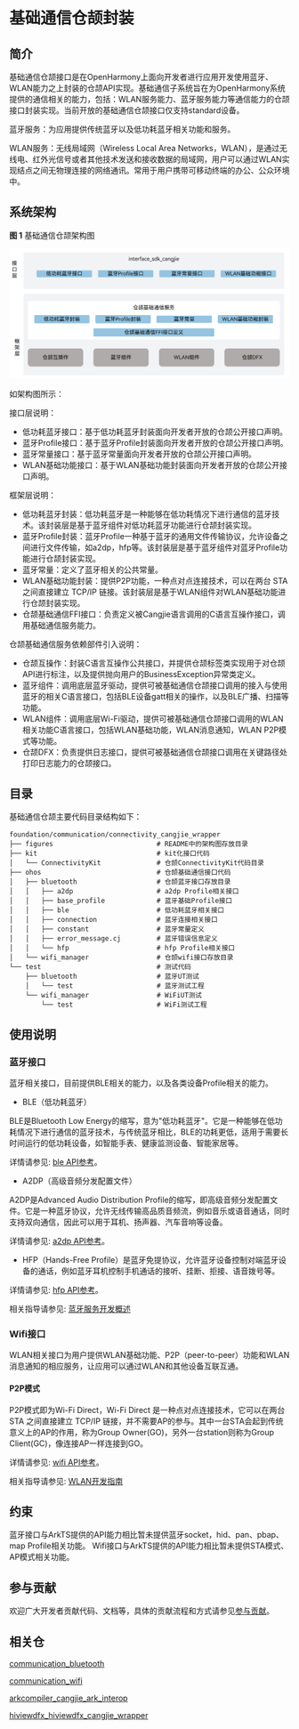 # 基础通信仓颉封装

## 简介

基础通信仓颉接口是在OpenHarmony上面向开发者进行应用开发使用蓝牙、WLAN能力之上封装的仓颉API实现。基础通信子系统旨在为OpenHarmony系统提供的通信相关的能力，包括：WLAN服务能力、蓝牙服务能力等通信能力的仓颉接口封装实现。当前开放的基础通信仓颉接口仅支持standard设备。

蓝牙服务：为应用提供传统蓝牙以及低功耗蓝牙相关功能和服务。

WLAN服务：无线局域网（Wireless Local Area Networks，WLAN），是通过无线电、红外光信号或者其他技术发送和接收数据的局域网，用户可以通过WLAN实现结点之间无物理连接的网络通讯。常用于用户携带可移动终端的办公、公众环境中。

## 系统架构

**图 1**  基础通信仓颉架构图

![](figures/connectivity_cangjie_wrapper_architecture.png)

如架构图所示：

接口层说明：

- 低功耗蓝牙接口：基于低功耗蓝牙封装面向开发者开放的仓颉公开接口声明。
- 蓝牙Profile接口：基于蓝牙Profile封装面向开发者开放的仓颉公开接口声明。
- 蓝牙常量接口：基于蓝牙常量面向开发者开放的仓颉公开接口声明。
- WLAN基础功能接口：基于WLAN基础功能封装面向开发者开放的仓颉公开接口声明。

框架层说明：

- 低功耗蓝牙封装：低功耗蓝牙是一种能够在低功耗情况下进行通信的蓝牙技术。该封装层是基于蓝牙组件对低功耗蓝牙功能进行仓颉封装实现。
- 蓝牙Profile封装：蓝牙Profile一种基于蓝牙的通用文件传输协议，允许设备之间进行文件传输，如a2dp，hfp等。该封装层是基于蓝牙组件对蓝牙Profile功能进行仓颉封装实现。
- 蓝牙常量：定义了蓝牙相关的公共常量。
- WLAN基础功能封装：提供P2P功能，一种点对点连接技术，可以在两台 STA 之间直接建立 TCP/IP 链接。该封装层是基于WLAN组件对WLAN基础功能进行仓颉封装实现。
- 仓颉基础通信FFI接口：负责定义被Cangjie语言调用的C语言互操作接口，调用基础通信服务能力。

仓颉基础通信服务依赖部件引入说明：

- 仓颉互操作：封装C语言互操作公共接口，并提供仓颉标签类实现用于对仓颉API进行标注，以及提供抛向用户的BusinessException异常类定义。
- 蓝牙组件：调用底层蓝牙驱动，提供可被基础通信仓颉接口调用的接入与使用蓝牙的相关C语言接口，包括BLE设备gatt相关的操作，以及BLE广播、扫描等功能。
- WLAN组件：调用底层Wi-Fi驱动，提供可被基础通信仓颉接口调用的WLAN相关功能C语言接口，包括WLAN基础功能，WLAN消息通知，WLAN P2P模式等功能。
- 仓颉DFX：负责提供日志接口，提供可被基础通信仓颉接口调用在关键路径处打印日志能力的仓颉接口。

## 目录

基础通信仓颉主要代码目录结构如下：

```
foundation/communication/connectivity_cangjie_wrapper
├── figures                          # README中的架构图存放目录
├── kit                              # kit化接口代码
│   └── ConnectivityKit              # 仓颉ConnectivityKit代码目录
├── ohos                             # 仓颉基础通信接口代码
│   ├── bluetooth                    # 仓颉蓝牙接口存放目录
│   │   ├── a2dp                     # a2dp Profile相关接口
│   │   ├── base_profile             # 蓝牙基础Profile接口
│   │   ├── ble                      # 低功耗蓝牙相关接口
│   │   ├── connection               # 蓝牙连接相关接口
│   │   ├── constant                 # 蓝牙常量定义
│   │   ├── error_message.cj         # 蓝牙错误信息定义
│   │   └── hfp                      # hfp Profile相关接口
│   └── wifi_manager                 # 仓颉wifi接口存放目录
└── test                             # 测试代码  
    ├── bluetooth                    # 蓝牙UT测试
    │   └── test                     # 蓝牙测试工程
    └── wifi_manager                 # WiFiUT测试
        └── test                     # WiFi测试工程
```

## 使用说明

### 蓝牙接口

蓝牙相关接口，目前提供BLE相关的能力，以及各类设备Profile相关的能力。

-   BLE（低功耗蓝牙）

BLE是Bluetooth Low Energy的缩写，意为"低功耗蓝牙"。它是一种能够在低功耗情况下进行通信的蓝牙技术，与传统蓝牙相比，BLE的功耗更低，适用于需要长时间运行的低功耗设备，如智能手表、健康监测设备、智能家居等。

详情请参见: [ble API参考](https://gitcode.com/openharmony-sig/arkcompiler_cangjie_ark_interop/blob/master/doc/API_Reference/source_zh_cn/apis/ConnectivityKit/cj-apis-bluetooth-ble.md)。

-   A2DP（高级音频分发配置文件）

A2DP是Advanced Audio Distribution Profile的缩写，即高级音频分发配置文件。它是一种蓝牙协议，允许无线传输高品质音频流，例如音乐或语音通话，同时支持双向通信，因此可以用于耳机、扬声器、汽车音响等设备。

详情请参见: [a2dp API参考](https://gitcode.com/openharmony-sig/arkcompiler_cangjie_ark_interop/blob/master/doc/API_Reference/source_zh_cn/apis/ConnectivityKit/cj-apis-bluetooth-a2dp.md)。

-   HFP（Hands-Free Profile）是蓝牙免提协议，允许蓝牙设备控制对端蓝牙设备的通话，例如蓝牙耳机控制手机通话的接听、挂断、拒接、语音拨号等。

详情请参见: [hfp API参考](https://gitcode.com/openharmony-sig/arkcompiler_cangjie_ark_interop/blob/master/doc/API_Reference/source_zh_cn/apis/ConnectivityKit/cj-apis-bluetooth-hfp.md)。


相关指导请参见: [蓝牙服务开发概述](https://gitcode.com/openharmony-sig/arkcompiler_cangjie_ark_interop/blob/master/doc/Dev_Guide/source_zh_cn/connectivity/bluetooth/cj-bluetooth-overview.md)

### Wifi接口

WLAN相关接口为用户提供WLAN基础功能、P2P（peer-to-peer）功能和WLAN消息通知的相应服务，让应用可以通过WLAN和其他设备互联互通。

#### P2P模式

P2P模式即为Wi-Fi Direct，Wi-Fi Direct 是一种点对点连接技术，它可以在两台 STA 之间直接建立 TCP/IP 链接，并不需要AP的参与。其中一台STA会起到传统意义上的AP的作用，称为Group Owner(GO)，另外一台station则称为Group Client(GC)，像连接AP一样连接到GO。

详情请参见: [wifi API参考](https://gitcode.com/openharmony-sig/arkcompiler_cangjie_ark_interop/blob/master/doc/API_Reference/source_zh_cn/apis/ConnectivityKit/cj-apis-wifi_manager.md)。

相关指导请参见: [WLAN开发指南](https://gitcode.com/openharmony-sig/arkcompiler_cangjie_ark_interop/blob/master/doc/Dev_Guide/source_zh_cn/connectivity/wifi/cj-wifi-development-guide.md)

## 约束

蓝牙接口与ArkTS提供的API能力相比暂未提供蓝牙socket，hid、pan、pbap、map Profile相关功能。
Wifi接口与ArkTS提供的API能力相比暂未提供STA模式、AP模式相关功能。

## 参与贡献

欢迎广大开发者贡献代码、文档等，具体的贡献流程和方式请参见[参与贡献](https://gitcode.com/openharmony/docs/blob/master/zh-cn/contribute/%E5%8F%82%E4%B8%8E%E8%B4%A1%E7%8C%AE.md)。

## 相关仓

[communication_bluetooth](https://gitcode.com/openharmony/communication_bluetooth/blob/master/README_zh.md)

[communication_wifi](https://gitcode.com/openharmony/communication_wifi/blob/master/README_zh.md)

[arkcompiler_cangjie_ark_interop](https://gitcode.com/openharmony-sig/arkcompiler_cangjie_ark_interop/blob/master/README_zh.md)

[hiviewdfx_hiviewdfx_cangjie_wrapper](https://gitcode.com/openharmony-sig/hiviewdfx_hiviewdfx_cangjie_wrapper/blob/master/README_zh.md)